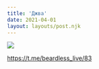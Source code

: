 ```yaml
---
title: 'Джва'
date: 2021-04-01
layout: layouts/post.njk
---
```


![](https://i.ibb.co/MCXYM1f/file-33.jpg)

https://t.me/beardless_live/83